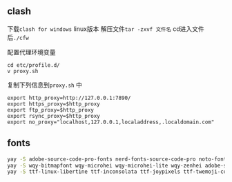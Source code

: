 ## clash
下载`clash for windows` linux版本
解压文件`tar -zxvf 文件名`
cd进入文件后`./cfw` 

配置代理环境变量
```shell
cd etc/profile.d/
v proxy.sh

```
复制下列信息到`proxy.sh` 中
```
export http_proxy=http://127.0.0.1:7890/
export https_proxy=$http_proxy
export ftp_proxy=$http_proxy
export rsync_proxy=$http_proxy
export no_proxy="localhost,127.0.0.1,localaddress,.localdomain.com"
```
## fonts
```zsh
yay -S adobe-source-code-pro-fonts nerd-fonts-source-code-pro noto-fonts-noto
yay -S wqy-bitmapfont wqy-microhei wqy-microhei-lite wqy-zenhei adobe-source-han-mono-cn-fonts adobe-source-han-sans-cn-fonts adobe-source-han-serif-cn-fonts
yay -S ttf-linux-libertine ttf-inconsolata ttf-joypixels ttf-twemoji-color noto-fonts-emoji ttf-liberation ttf-droid
```


